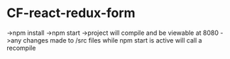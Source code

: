 # CF-react-redux-form

->npm install
->npm start
->project will compile and be viewable at 8080
->any changes made to /src files while npm start is active will call a recompile
